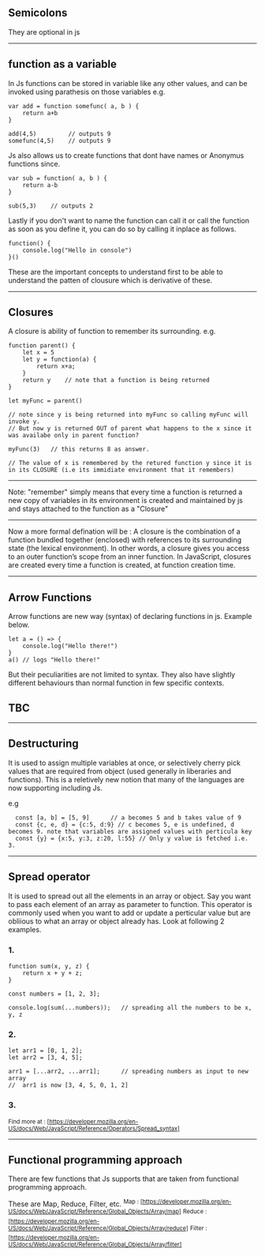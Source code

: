 ## Semicolons
They are optional in js

---
## function as a variable

In Js functions can be stored in variable like any other values, and can be invoked using parathesis on those variables
e.g.

    var add = function somefunc( a, b ) {
        return a+b
    }

    add(4,5)         // outputs 9
    somefunc(4,5)    // outputs 9

Js also allows us to create functions that dont have names or Anonymus functions since.

    var sub = function( a, b ) {
        return a-b
    }

    sub(5,3)    // outputs 2

Lastly if you don't want to name the function can call it or call the function as soon as you define it, you can do so by calling it inplace as follows.

    function() {
        console.log("Hello in console")
    }()
    
These are the important concepts to understand first to be able to understand the patten of clousure which is derivative of these.

---
## Closures
A closure is ability of function to remember its surrounding.
e.g.

    function parent() {
        let x = 5
        let y = function(a) {
            return x+a;
        }
        return y    // note that a function is being returned
    }

    let myFunc = parent()

    // note since y is being returned into myFunc so calling myFunc will invoke y.
    // But now y is returned OUT of parent what happens to the x since it was availabe only in parent function?

    myFunc(3)   // this returns 8 as answer. 
    
    // The value of x is remembered by the retured function y since it is in its CLOSURE (i.e its immidiate environment that it remembers)

---
Note: "remember" simply means that every time a function is returned a new copy of variables in its environment is created and maintained by js and stays attached to the function as a "Closure"

---
Now a more formal defination will be : A closure is the combination of a function bundled together (enclosed) with references to its surrounding state (the lexical environment). In other words, a closure gives you access to an outer function’s scope from an inner function. In JavaScript, closures are created every time a function is created, at function creation time.

---
## Arrow Functions
Arrow functions are new way (syntax) of declaring functions in js. Example below.

    let a = () => {
        console.log("Hello there!")
    }
    a() // logs "Hello there!"

But their peculiarities are not limited to syntax. They also have slightly different behaviours than normal function in few specific contexts.
## TBC

---
## Destructuring
It is used to assign multiple variables at once, or selectively cherry pick values that are required from object (used generally in liberaries and functions). This is a reletively new notion that many of the languages are now supporting including Js.

e.g

      const [a, b] = [5, 9]      // a becomes 5 and b takes value of 9
      const {c, e, d} = {c:5, d:9} // c becomes 5, e is undefined, d becomes 9. note that variables are assigned values with perticula key
      const {y} = {x:5, y:3, z:20, l:55} // Only y value is fetched i.e. 3.

---
## Spread operator
It is used to spread out all the elements in an array or object. Say you want to pass each element of an array as parameter to function.
This operator is commonly used when you want to add or update a perticular value but are obliious to what an array or object already has.
Look at following 2 examples.

### 1.

    function sum(x, y, z) {
        return x + y + z;
    }

    const numbers = [1, 2, 3];

    console.log(sum(...numbers));   // spreading all the numbers to be x, y, z
### 2.

    let arr1 = [0, 1, 2];
    let arr2 = [3, 4, 5];

    arr1 = [...arr2, ...arr1];      // spreading numbers as input to new array
    //  arr1 is now [3, 4, 5, 0, 1, 2]
### 3. 

<sup>Find more at : [https://developer.mozilla.org/en-US/docs/Web/JavaScript/Reference/Operators/Spread_syntax]</sup>

---
## Functional programming approach
There are few functions that Js supports that are taken from functional programming approach.

These are Map, Reduce, Filter, etc.
<sup>Map    : [https://developer.mozilla.org/en-US/docs/Web/JavaScript/Reference/Global_Objects/Array/map]</sup>
<sup>Reduce : [https://developer.mozilla.org/en-US/docs/Web/JavaScript/Reference/Global_Objects/Array/reduce]</sup>
<sup>Filter : [https://developer.mozilla.org/en-US/docs/Web/JavaScript/Reference/Global_Objects/Array/filter]</sup>